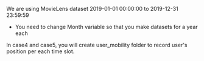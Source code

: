 We are using MovieLens dataset 2019-01-01 00:00:00 to 2019-12-31 23:59:59
- You need to change Month variable so that you make datasets for a year each

In case4 and case5, you will create user_mobility folder to record user's position per each time slot.
